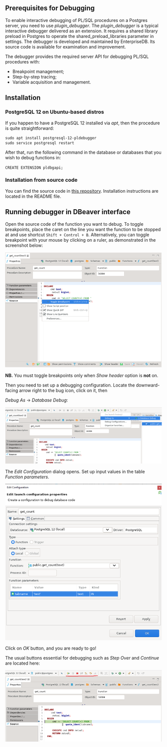 ## Prerequisites for Debugging
To enable interactive debugging of PL/SQL procedures on a Postgres server, you need to use _plugin_debugger_. 
The _plugin_debugger_ is a typical interactive debugger delivered as an extension. 
It requires a shared library preload in Postgres to operate the shared_preload_libraries parameter in settings. 
The debugger is developed and maintained by  EnterpriseDB. Its source code is available for examination and improvement.
 
The debugger provides the required server API for debugging PL/SQL procedures with:

* Breakpoint management;
* Step-by-step tracing;
* Variable acquisition and management.

## Installation

### PostgreSQL 12 on Ubuntu-based distros
If you happen to have a PostgreSQL 12 installed via _apt_, then the procedure is quite straightforward:
```
sudo apt install postgresql-12-pldebugger
sudo service postgresql restart
```
After that, run the following command in the database or databases that you wish to debug functions in:

`CREATE EXTENSION pldbgapi;`

### Installation from source code

You can find the source code in [this repository](https://github.com/EnterpriseDB/pldebugger). 
Installation instructions are located in the README file.

## Running debugger in DBeaver interface

Open the source code of the function you want to debug. To toggle breakpoints, 
place the caret on the line you want the function to be stopped at and use shortcut `Shift + Control + B`. 
Alternatively, you can toggle breakpoint with your mouse by clicking on a 
ruler, as demonstrated in the screenshot below:

![](images/debug/pldebugger-toggle-breakpoint.png)

**NB.** You must toggle breakpoints only when _Show header_ option is **not** on.

Then you need to set up a debugging configuration. 
Locate the downward-facing arrow right to the bug icon, click on it, then

_Debug As_ -> _Database Debug_:

![](images/debug/pldebugger-database-debug.png)

The _Edit Configuration_ dialog opens. Set up input values in the table 
_Function parameters_.

![](images/debug/pldebugger-edit-configuration.png)

Click on _OK_ button, and you are ready to go!

The usual buttons essential for debugging such as _Step Over_ and _Continue_ 
are located here:

![](images/debug/pldebugger-handles.png)